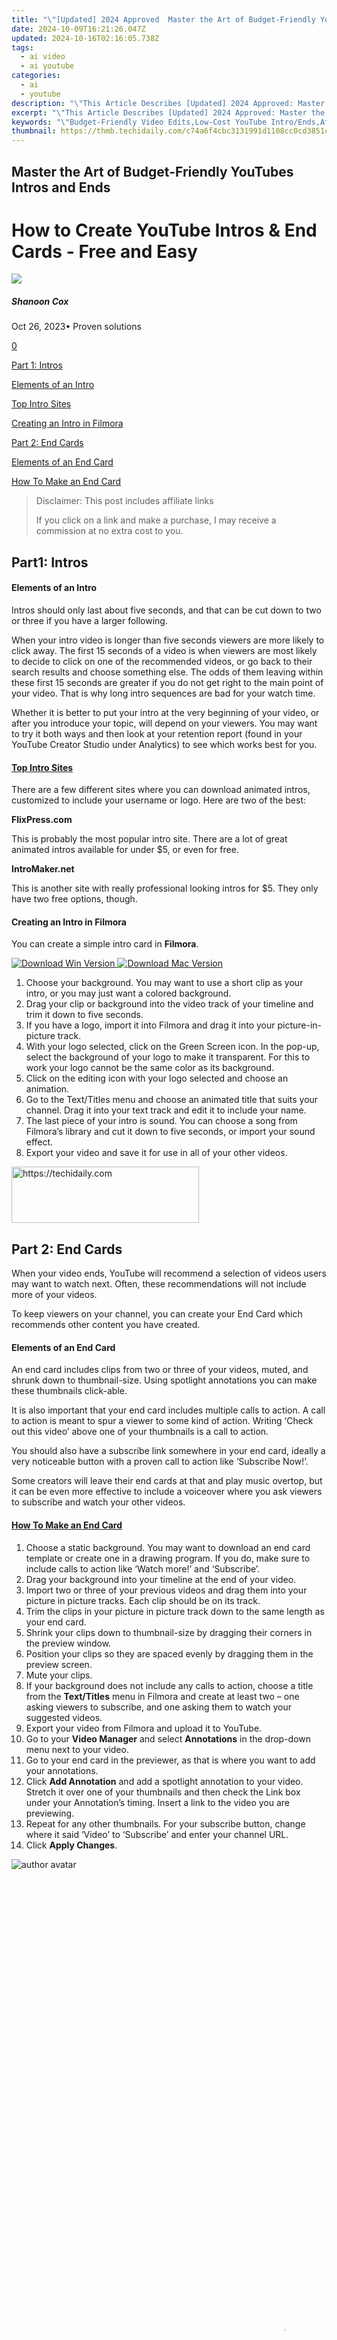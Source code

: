 ```yaml
---
title: "\"[Updated] 2024 Approved  Master the Art of Budget-Friendly YouTubes Intros and Ends\""
date: 2024-10-09T16:21:26.047Z
updated: 2024-10-16T02:16:05.738Z
tags:
  - ai video
  - ai youtube
categories:
  - ai
  - youtube
description: "\"This Article Describes [Updated] 2024 Approved: Master the Art of Budget-Friendly YouTubes Intros and Ends\""
excerpt: "\"This Article Describes [Updated] 2024 Approved: Master the Art of Budget-Friendly YouTubes Intros and Ends\""
keywords: "\"Budget-Friendly Video Edits,Low-Cost YouTube Intro/Ends,Affordable Video Intros,Cost-Effective Video Edits,Economical YouTubes Beginnings,Innovative Budget Cuts,Cheap Video Starts End\""
thumbnail: https://thmb.techidaily.com/c74a6f4cbc3131991d1108cc0cd3851c9f4624d9f7132bc54e3318b3d6ad9b70.jpg
---
```


## Master the Art of Budget-Friendly YouTubes Intros and Ends

# How to Create YouTube Intros & End Cards - Free and Easy

![](https://images.wondershare.com/filmora/article-images/shannon-cox.jpg)

##### Shanoon Cox

 Oct 26, 2023• Proven solutions

[0](#commentsBoxSeoTemplate)

[Part 1: Intros](#part1)

[Elements of an Intro](#elements)

[Top Intro Sites](#top)

[Creating an Intro in Filmora](#creating)

[Part 2: End Cards](#part2)

[Elements of an End Card](#element)

[How To Make an End Card](#how-to)

>  Disclaimer: This post includes affiliate links
>
>  If you click on a link and make a purchase, I may receive a commission at no extra cost to you.
>

## Part1: Intros

#### Elements of an Intro

Intros should only last about five seconds, and that can be cut down to two or three if you have a larger following.

When your intro video is longer than five seconds viewers are more likely to click away. The first 15 seconds of a video is when viewers are most likely to decide to click on one of the recommended videos, or go back to their search results and choose something else. The odds of them leaving within these first 15 seconds are greater if you do not get right to the main point of your video. That is why long intro sequences are bad for your watch time.

Whether it is better to put your intro at the very beginning of your video, or after you introduce your topic, will depend on your viewers. You may want to try it both ways and then look at your retention report (found in your YouTube Creator Studio under Analytics) to see which works best for you.

#### [Top Intro Sites](https://tools.techidaily.com/wondershare/filmora/download/)

There are a few different sites where you can download animated intros, customized to include your username or logo. Here are two of the best:

**FlixPress.com**

This is probably the most popular intro site. There are a lot of great animated intros available for under $5, or even for free.

**IntroMaker.net**

This is another site with really professional looking intros for $5\. They only have two free options, though.

#### Creating an Intro in Filmora

You can create a simple intro card in **Filmora**.

[![Download Win Version](https://images.wondershare.com/filmora/guide/download-btn-win.jpg) ](https://tools.techidaily.com/wondershare/filmora/download/) [![Download Mac Version](https://images.wondershare.com/filmora/guide/download-btn-mac.jpg) ](https://tools.techidaily.com/wondershare/filmora/download/)

1. Choose your background. You may want to use a short clip as your intro, or you may just want a colored background.
2. Drag your clip or background into the video track of your timeline and trim it down to five seconds.
3. If you have a logo, import it into Filmora and drag it into your picture-in-picture track.
4. With your logo selected, click on the Green Screen icon. In the pop-up, select the background of your logo to make it transparent. For this to work your logo cannot be the same color as its background.
5. Click on the editing icon with your logo selected and choose an animation.
6. Go to the Text/Titles menu and choose an animated title that suits your channel. Drag it into your text track and edit it to include your name.
7. The last piece of your intro is sound. You can choose a song from Filmora’s library and cut it down to five seconds, or import your sound effect.
8. Export your video and save it for use in all of your other videos.

<!-- affiliate ads begin -->
<a href="https://laganoo.pxf.io/c/5597632/1484910/16446" target="_top" id="1484910">
  <img src="//a.impactradius-go.com/display-ad/16446-1484910" border="0" alt="https://techidaily.com" width="300" height="90"/>
</a>
<img height="0" width="0" src="https://laganoo.pxf.io/i/5597632/1484910/16446" style="position:absolute;visibility:hidden;" border="0" />
<!-- affiliate ads end -->

## Part 2: End Cards

When your video ends, YouTube will recommend a selection of videos users may want to watch next. Often, these recommendations will not include more of your videos.

To keep viewers on your channel, you can create your End Card which recommends other content you have created.

#### Elements of an End Card

An end card includes clips from two or three of your videos, muted, and shrunk down to thumbnail-size. Using spotlight annotations you can make these thumbnails click-able.

It is also important that your end card includes multiple calls to action. A call to action is meant to spur a viewer to some kind of action. Writing ‘Check out this video’ above one of your thumbnails is a call to action.

You should also have a subscribe link somewhere in your end card, ideally a very noticeable button with a proven call to action like ‘Subscribe Now!’.

Some creators will leave their end cards at that and play music overtop, but it can be even more effective to include a voiceover where you ask viewers to subscribe and watch your other videos.

#### [How To Make an End Card](https://tools.techidaily.com/wondershare/filmora/download/)

1. Choose a static background. You may want to download an end card template or create one in a drawing program. If you do, make sure to include calls to action like ‘Watch more!’ and ‘Subscribe’.
2. Drag your background into your timeline at the end of your video.
3. Import two or three of your previous videos and drag them into your picture in picture tracks. Each clip should be on its track.
4. Trim the clips in your picture in picture track down to the same length as your end card.
5. Shrink your clips down to thumbnail-size by dragging their corners in the preview window.
6. Position your clips so they are spaced evenly by dragging them in the preview screen.
7. Mute your clips.
8. If your background does not include any calls to action, choose a title from the **Text/Titles** menu in Filmora and create at least two – one asking viewers to subscribe, and one asking them to watch your suggested videos.
9. Export your video from Filmora and upload it to YouTube.
10. Go to your **Video Manager** and select **Annotations** in the drop-down menu next to your video.
11. Go to your end card in the previewer, as that is where you want to add your annotations.
12. Click **Add Annotation** and add a spotlight annotation to your video. Stretch it over one of your thumbnails and then check the Link box under your Annotation’s timing. Insert a link to the video you are previewing.
13. Repeat for any other thumbnails. For your subscribe button, change where it said ‘Video’ to ‘Subscribe’ and enter your channel URL.
14. Click **Apply Changes**.

![author avatar](https://images.wondershare.com/filmora/article-images/shannon-cox.jpg)

<!-- affiliate ads begin -->
<span id="1424528">
					<video width="864" height="1536" style="cursor:pointer"
           poster="//a.impactradius-go.com/display-clicktoplayimage/1424528.png"
           onclick="if(!this.playClicked){this.play();this.setAttribute('controls',true);this.playClicked=true;}">
	   <source src="//a.impactradius-go.com/display-ad/16446-1424528">
	   <img src="//a.impactradius-go.com/display-clicktoplayimage/1424528.png" style="border: none; height: 100%; width: 100%; object-fit: contain">
	</video>
	<div style="width:540px;text-align:center"><a href="javascript:window.open(decodeURIComponent('https%3A%2F%2Flaganoo.pxf.io%2Fc%2F5597632%2F1424528%2F16446'), '_blank');void(0);">Click here</a></div>
</span>
<img height="0" width="0" src="https://imp.pxf.io/i/5597632/1424528/16446" style="position:absolute;visibility:hidden;" border="0" />
<!-- affiliate ads end -->

Shanoon Cox

Shanoon Cox is a writer and a lover of all things video.

Follow @Shanoon Cox

<ins class="adsbygoogle"
     style="display:block"
     data-ad-format="autorelaxed"
     data-ad-client="ca-pub-7571918770474297"
     data-ad-slot="1223367746"></ins>

<ins class="adsbygoogle"
     style="display:block"
     data-ad-client="ca-pub-7571918770474297"
     data-ad-slot="8358498916"
     data-ad-format="auto"
     data-full-width-responsive="true"></ins>

<span class="atpl-alsoreadstyle">Also read:</span>
<div><ul>
<li><a href="https://youtube-lab.techidaily.com/024-approved-best-youtube-channel-name-ideas-for-aspiring-vloggers-and-film-makers-maximum-length-156-characters/"><u>[New] 2024 Approved Best Youtube Channel Name Ideas For Aspiring Vloggers & Film Makers (Maximum Length 156 Characters)</u></a></li>
<li><a href="https://youtube-lab.techidaily.com/024-approved-engaging-audience-from-anywhere-phone-based-filming-techniques/"><u>[New] 2024 Approved Engaging Audience From Anywhere Phone-Based Filming Techniques</u></a></li>
<li><a href="https://youtube-lab.techidaily.com/024-approved-pioneering-youtube-success-with-targeted-seo-practices/"><u>[New] 2024 Approved Pioneering YouTube Success with Targeted SEO Practices</u></a></li>
<li><a href="https://fox-info.techidaily.com/new-2024-approved-total-capture-trio-setup/"><u>[New] 2024 Approved Total Capture Trio Setup</u></a></li>
<li><a href="https://facebook-record-videos.techidaily.com/new-in-2024-accolades-across-platforms-for-video-creators/"><u>[New] In 2024, Accolades Across Platforms for Video Creators</u></a></li>
<li><a href="https://fox-glue.techidaily.com/new-unveiling-the-best-storytelling-schools-1-8-guide-for-2024/"><u>[New] Unveiling the Best Storytelling Schools - #1-#8 Guide for 2024</u></a></li>
<li><a href="https://extra-support.techidaily.com/updated-selecting-quality-on-a-shoe-string-10-best-free-lut-picks/"><u>[Updated] Selecting Quality on a Shoe String 10 Best Free LUT Picks</u></a></li>
<li><a href="https://fox-direct.techidaily.com/2024-approved-androids-5-prime-photo-tools-ultimate-editing-companion/"><u>2024 Approved Android's 5 Prime Photo Tools Ultimate Editing Companion</u></a></li>
<li><a href="https://digital-screen-recording.techidaily.com/2024-approved-capturing-live-discussions-iphoneandroids-screen-recording/"><u>2024 Approved Capturing Live Discussions IPhone/Android's Screen Recording</u></a></li>
<li><a href="https://article-posts.techidaily.com/2024-approved-streamlining-your-approach-to-downloading-large-amounts-on-tiktok/"><u>2024 Approved Streamlining Your Approach to Downloading Large Amounts on TikTok</u></a></li>
<li><a href="https://fox-glue.techidaily.com/accurate-age-reflection-in-just-a-minute/"><u>Accurate Age Reflection in Just a Minute</u></a></li>
<li><a href="https://article-tips.techidaily.com/long-term-stability-of-syma-x8c-for-2024/"><u>Long-Term Stability of Syma X8C for 2024</u></a></li>
<li><a href="https://youtube-lab.techidaily.com/-galore-visualize-youtubes-fascinating-facts-2017/"><u>Stats Galore! Visualize YouTube's Fascinating Facts (2017)</u></a></li>
</ul></div>

